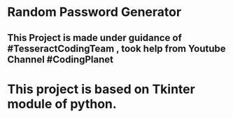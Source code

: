 # Random Password Generator

## This Project is made under guidance of #TesseractCodingTeam , took help from Youtube Channel #CodingPlanet

# This project is based on Tkinter module of python.
